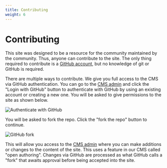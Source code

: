 ```yaml
---
title: Contributing
weight: 6
---
```


# Contributing

This site was designed to be a resource for the community maintained by the community. Thus, anyone can contribute to the site. The only thing required to contribute is a [GitHub account](https://github.com/), but no knowledge of git or GitHub is required.

There are multiple ways to contribute. We give you full access to the CMS via GitHub authentication. You can go to the [CMS admin](/admin/) and click the "Login with GitHub" button to authenticate with GitHub by using an existing account or creating a new one. You will be asked to give permissions to the site as shown below.

![Authenticate with GitHub](/images/authorization.png)

You will be asked to fork the repo. Click the "fork the repo" button to continue.

![GitHub fork](/images/fork.png)

This will allow you access to the [CMS admin](/admin/) where you can make additions or changes to the content of the site. This uses a feature in our CMS called "open authoring". Changes via GitHub are processed as what GitHub calls a "fork" that awaits approval before being accepted into the site.